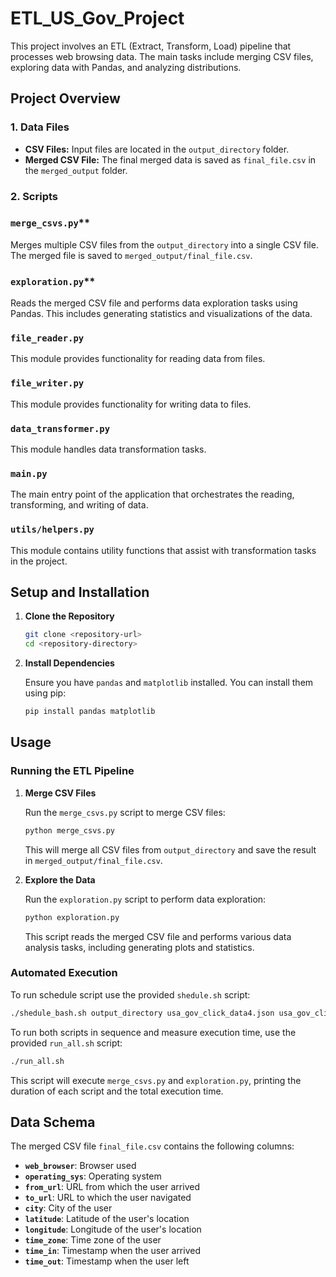 # ETL_US_Gov_Project

This project involves an ETL (Extract, Transform, Load) pipeline that processes web browsing data. The main tasks include merging CSV files, exploring data with Pandas, and analyzing distributions.

## Project Overview

### 1. **Data Files**

- **CSV Files:** Input files are located in the `output_directory` folder.
- **Merged CSV File:** The final merged data is saved as `final_file.csv` in the `merged_output` folder.

### 2. **Scripts**

###  `merge_csvs.py`**

Merges multiple CSV files from the `output_directory` into a single CSV file. The merged file is saved to `merged_output/final_file.csv`.

### `exploration.py`**

Reads the merged CSV file and performs data exploration tasks using Pandas. This includes generating statistics and visualizations of the data.

### `file_reader.py`

This module provides functionality for reading data from files.

### `file_writer.py`

This module provides functionality for writing data to files.

### `data_transformer.py`

This module handles data transformation tasks.

### `main.py`

The main entry point of the application that orchestrates the reading, transforming, and writing of data.

### `utils/helpers.py`

This module contains utility functions that assist with transformation tasks in the project.



## Setup and Installation

1. **Clone the Repository**

   ```bash
   git clone <repository-url>
   cd <repository-directory>
   ```

2. **Install Dependencies**

   Ensure you have `pandas` and `matplotlib` installed. You can install them using pip:

   ```bash
   pip install pandas matplotlib
   ```

## Usage

### Running the ETL Pipeline

1. **Merge CSV Files**

   Run the `merge_csvs.py` script to merge CSV files:

   ```bash
   python merge_csvs.py
   ```

   This will merge all CSV files from `output_directory` and save the result in `merged_output/final_file.csv`.

2. **Explore the Data**

   Run the `exploration.py` script to perform data exploration:

   ```bash
   python exploration.py
   ```

   This script reads the merged CSV file and performs various data analysis tasks, including generating plots and statistics.

### Automated Execution
To run schedule script use the provided `shedule.sh` script:
```bash
./shedule_bash.sh output_directory usa_gov_click_data4.json usa_gov_click_data5.json  usa_gov_click_data7.json
```

To run both scripts in sequence and measure execution time, use the provided `run_all.sh` script:

```bash
./run_all.sh
```


This script will execute `merge_csvs.py` and `exploration.py`, printing the duration of each script and the total execution time.

## Data Schema

The merged CSV file `final_file.csv` contains the following columns:

- **`web_browser`**: Browser used
- **`operating_sys`**: Operating system
- **`from_url`**: URL from which the user arrived
- **`to_url`**: URL to which the user navigated
- **`city`**: City of the user
- **`latitude`**: Latitude of the user's location
- **`longitude`**: Longitude of the user's location
- **`time_zone`**: Time zone of the user
- **`time_in`**: Timestamp when the user arrived
- **`time_out`**: Timestamp when the user left
